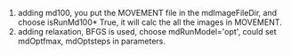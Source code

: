 1. adding md100, you put the MOVEMENT file in the mdImageFileDir, and choose isRunMd100* True, it will calc the all the images in MOVEMENT.
2. adding relaxation, BFGS is used, choose mdRunModel='opt', could set mdOptfmax, mdOptsteps in parameters.
